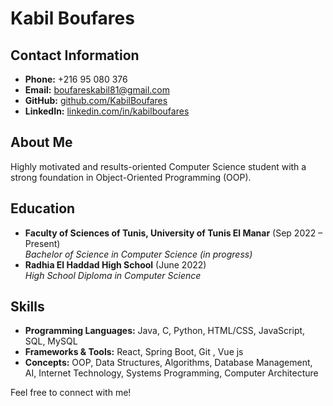 # Kabil Boufares

## Contact Information
- **Phone:** +216 95 080 376
- **Email:** [boufareskabil81@gmail.com](mailto:boufareskabil81@gmail.com)
- **GitHub:** [github.com/KabilBoufares](https://github.com/KabilBoufares)
- **LinkedIn:** [linkedin.com/in/kabilboufares](https://linkedin.com/in/kabilboufares)

##  About Me
Highly motivated and results-oriented Computer Science student with a strong foundation in Object-Oriented Programming (OOP).

##  Education
- **Faculty of Sciences of Tunis, University of Tunis El Manar** (Sep 2022 – Present)  
  *Bachelor of Science in Computer Science (in progress)*
- **Radhia El Haddad High School** (June 2022)  
  *High School Diploma in Computer Science*

##  Skills
- **Programming Languages:** Java, C, Python, HTML/CSS, JavaScript, SQL, MySQL
- **Frameworks & Tools:** React, Spring Boot, Git , Vue js 
- **Concepts:** OOP, Data Structures, Algorithms, Database Management, AI, Internet Technology, Systems Programming, Computer Architecture


Feel free to connect with me! 



<!---
KabilBoufares/KabilBoufares is a ✨ special ✨ repository because its `README.md` (this file) appears on your GitHub profile.
You can click the Preview link to take a look at your changes.
--->
